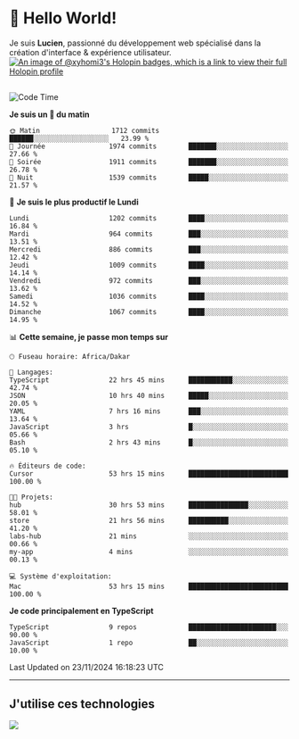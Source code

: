 # 👋 Hello World!

Je suis **Lucien**, passionné du développement web spécialisé dans la création d'interface & expérience utilisateur.
[![An image of @xyhomi3's Holopin badges, which is a link to view their full Holopin profile](https://holopin.me/xyhomi3)](https://holopin.io/@xyhomi3)

##

<!--START_SECTION:waka-->
![Code Time](http://img.shields.io/badge/Code%20Time-2%2C590%20hrs%2050%20mins-blue)

**Je suis un 🐤 du matin** 

```text
🌞 Matin                  1712 commits        ██████░░░░░░░░░░░░░░░░░░░   23.99 % 
🌆 Journée                1974 commits        ███████░░░░░░░░░░░░░░░░░░   27.66 % 
🌃 Soirée                 1911 commits        ███████░░░░░░░░░░░░░░░░░░   26.78 % 
🌙 Nuit                   1539 commits        █████░░░░░░░░░░░░░░░░░░░░   21.57 % 
```
📅 **Je suis le plus productif le Lundi** 

```text
Lundi                    1202 commits        ████░░░░░░░░░░░░░░░░░░░░░   16.84 % 
Mardi                    964 commits         ███░░░░░░░░░░░░░░░░░░░░░░   13.51 % 
Mercredi                 886 commits         ███░░░░░░░░░░░░░░░░░░░░░░   12.42 % 
Jeudi                    1009 commits        ████░░░░░░░░░░░░░░░░░░░░░   14.14 % 
Vendredi                 972 commits         ███░░░░░░░░░░░░░░░░░░░░░░   13.62 % 
Samedi                   1036 commits        ████░░░░░░░░░░░░░░░░░░░░░   14.52 % 
Dimanche                 1067 commits        ████░░░░░░░░░░░░░░░░░░░░░   14.95 % 
```


📊 **Cette semaine, je passe mon temps sur** 

```text
🕑︎ Fuseau horaire: Africa/Dakar

💬 Langages: 
TypeScript               22 hrs 45 mins      ███████████░░░░░░░░░░░░░░   42.74 % 
JSON                     10 hrs 40 mins      █████░░░░░░░░░░░░░░░░░░░░   20.05 % 
YAML                     7 hrs 16 mins       ███░░░░░░░░░░░░░░░░░░░░░░   13.64 % 
JavaScript               3 hrs               █░░░░░░░░░░░░░░░░░░░░░░░░   05.66 % 
Bash                     2 hrs 43 mins       █░░░░░░░░░░░░░░░░░░░░░░░░   05.10 % 

🔥 Éditeurs de code: 
Cursor                   53 hrs 15 mins      █████████████████████████   100.00 % 

🐱‍💻 Projets: 
hub                      30 hrs 53 mins      ███████████████░░░░░░░░░░   58.01 % 
store                    21 hrs 56 mins      ██████████░░░░░░░░░░░░░░░   41.20 % 
labs-hub                 21 mins             ░░░░░░░░░░░░░░░░░░░░░░░░░   00.66 % 
my-app                   4 mins              ░░░░░░░░░░░░░░░░░░░░░░░░░   00.13 % 

💻 Système d'exploitation: 
Mac                      53 hrs 15 mins      █████████████████████████   100.00 % 
```

**Je code principalement en TypeScript** 

```text
TypeScript               9 repos             ██████████████████████░░░   90.00 % 
JavaScript               1 repo              ██░░░░░░░░░░░░░░░░░░░░░░░   10.00 % 
```




 Last Updated on 23/11/2024 16:18:23 UTC
<!--END_SECTION:waka-->
---

## J'utilise ces technologies

<p align="left">
  <a href="https://skillicons.dev">
    <img src="https://skillicons.dev/icons?i=ts,js,md,scss,tailwind,react,docker,express,astro,vite,nextjs,vercel,figma,ableton" />
  </a>
</p>


